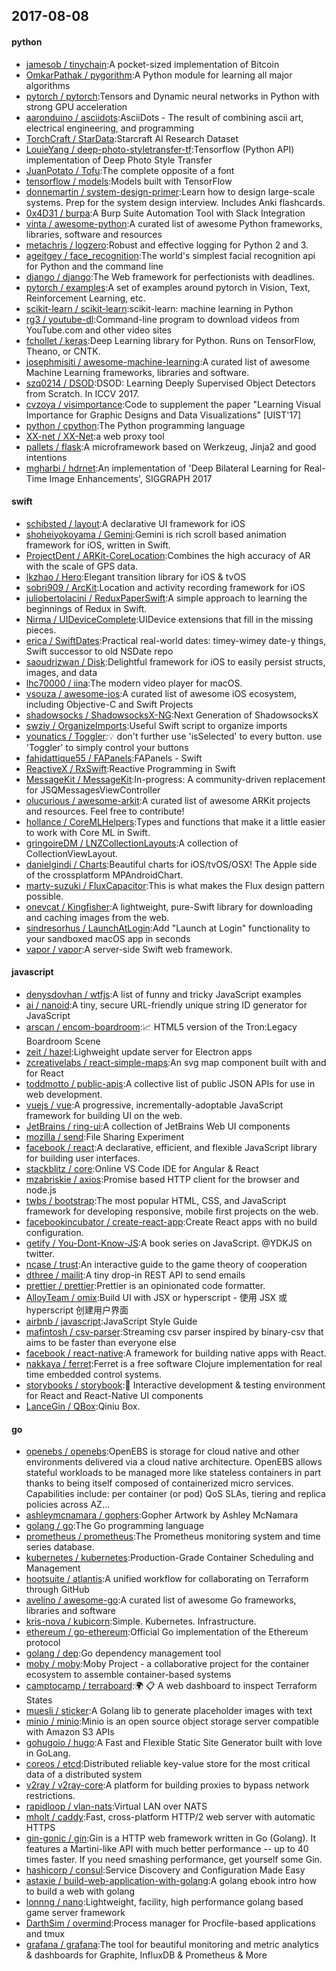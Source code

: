 ## 2017-08-08

#### python
* [jamesob / tinychain](https://github.com/jamesob/tinychain):A pocket-sized implementation of Bitcoin
* [OmkarPathak / pygorithm](https://github.com/OmkarPathak/pygorithm):A Python module for learning all major algorithms
* [pytorch / pytorch](https://github.com/pytorch/pytorch):Tensors and Dynamic neural networks in Python with strong GPU acceleration
* [aaronduino / asciidots](https://github.com/aaronduino/asciidots):AsciiDots - The result of combining ascii art, electrical engineering, and programming
* [TorchCraft / StarData](https://github.com/TorchCraft/StarData):Starcraft AI Research Dataset
* [LouieYang / deep-photo-styletransfer-tf](https://github.com/LouieYang/deep-photo-styletransfer-tf):Tensorflow (Python API) implementation of Deep Photo Style Transfer
* [JuanPotato / Tofu](https://github.com/JuanPotato/Tofu):The complete opposite of a font
* [tensorflow / models](https://github.com/tensorflow/models):Models built with TensorFlow
* [donnemartin / system-design-primer](https://github.com/donnemartin/system-design-primer):Learn how to design large-scale systems. Prep for the system design interview. Includes Anki flashcards.
* [0x4D31 / burpa](https://github.com/0x4D31/burpa):A Burp Suite Automation Tool with Slack Integration
* [vinta / awesome-python](https://github.com/vinta/awesome-python):A curated list of awesome Python frameworks, libraries, software and resources
* [metachris / logzero](https://github.com/metachris/logzero):Robust and effective logging for Python 2 and 3.
* [ageitgey / face_recognition](https://github.com/ageitgey/face_recognition):The world's simplest facial recognition api for Python and the command line
* [django / django](https://github.com/django/django):The Web framework for perfectionists with deadlines.
* [pytorch / examples](https://github.com/pytorch/examples):A set of examples around pytorch in Vision, Text, Reinforcement Learning, etc.
* [scikit-learn / scikit-learn](https://github.com/scikit-learn/scikit-learn):scikit-learn: machine learning in Python
* [rg3 / youtube-dl](https://github.com/rg3/youtube-dl):Command-line program to download videos from YouTube.com and other video sites
* [fchollet / keras](https://github.com/fchollet/keras):Deep Learning library for Python. Runs on TensorFlow, Theano, or CNTK.
* [josephmisiti / awesome-machine-learning](https://github.com/josephmisiti/awesome-machine-learning):A curated list of awesome Machine Learning frameworks, libraries and software.
* [szq0214 / DSOD](https://github.com/szq0214/DSOD):DSOD: Learning Deeply Supervised Object Detectors from Scratch. In ICCV 2017.
* [cvzoya / visimportance](https://github.com/cvzoya/visimportance):Code to supplement the paper "Learning Visual Importance for Graphic Designs and Data Visualizations" [UIST'17]
* [python / cpython](https://github.com/python/cpython):The Python programming language
* [XX-net / XX-Net](https://github.com/XX-net/XX-Net):a web proxy tool
* [pallets / flask](https://github.com/pallets/flask):A microframework based on Werkzeug, Jinja2 and good intentions
* [mgharbi / hdrnet](https://github.com/mgharbi/hdrnet):An implementation of 'Deep Bilateral Learning for Real-Time Image Enhancements', SIGGRAPH 2017

#### swift
* [schibsted / layout](https://github.com/schibsted/layout):A declarative UI framework for iOS
* [shoheiyokoyama / Gemini](https://github.com/shoheiyokoyama/Gemini):Gemini is rich scroll based animation framework for iOS, written in Swift.
* [ProjectDent / ARKit-CoreLocation](https://github.com/ProjectDent/ARKit-CoreLocation):Combines the high accuracy of AR with the scale of GPS data.
* [lkzhao / Hero](https://github.com/lkzhao/Hero):Elegant transition library for iOS & tvOS
* [sobri909 / ArcKit](https://github.com/sobri909/ArcKit):Location and activity recording framework for iOS
* [juliobertolacini / ReduxPaperSwift](https://github.com/juliobertolacini/ReduxPaperSwift):A simple approach to learning the beginnings of Redux in Swift.
* [Nirma / UIDeviceComplete](https://github.com/Nirma/UIDeviceComplete):UIDevice extensions that fill in the missing pieces.
* [erica / SwiftDates](https://github.com/erica/SwiftDates):Practical real-world dates: timey-wimey date-y things, Swift successor to old NSDate repo
* [saoudrizwan / Disk](https://github.com/saoudrizwan/Disk):Delightful framework for iOS to easily persist structs, images, and data
* [lhc70000 / iina](https://github.com/lhc70000/iina):The modern video player for macOS.
* [vsouza / awesome-ios](https://github.com/vsouza/awesome-ios):A curated list of awesome iOS ecosystem, including Objective-C and Swift Projects
* [shadowsocks / ShadowsocksX-NG](https://github.com/shadowsocks/ShadowsocksX-NG):Next Generation of ShadowsocksX
* [swziy / OrganizeImports](https://github.com/swziy/OrganizeImports):Useful Swift script to organize imports
* [younatics / Toggler](https://github.com/younatics/Toggler):💡 don't further use 'isSelected' to every button. use 'Toggler' to simply control your buttons
* [fahidattique55 / FAPanels](https://github.com/fahidattique55/FAPanels):FAPanels - Swift
* [ReactiveX / RxSwift](https://github.com/ReactiveX/RxSwift):Reactive Programming in Swift
* [MessageKit / MessageKit](https://github.com/MessageKit/MessageKit):In-progress: A community-driven replacement for JSQMessagesViewController
* [olucurious / awesome-arkit](https://github.com/olucurious/awesome-arkit):A curated list of awesome ARKit projects and resources. Feel free to contribute!
* [hollance / CoreMLHelpers](https://github.com/hollance/CoreMLHelpers):Types and functions that make it a little easier to work with Core ML in Swift.
* [gringoireDM / LNZCollectionLayouts](https://github.com/gringoireDM/LNZCollectionLayouts):A collection of CollectionViewLayout.
* [danielgindi / Charts](https://github.com/danielgindi/Charts):Beautiful charts for iOS/tvOS/OSX! The Apple side of the crossplatform MPAndroidChart.
* [marty-suzuki / FluxCapacitor](https://github.com/marty-suzuki/FluxCapacitor):This is what makes the Flux design pattern possible.
* [onevcat / Kingfisher](https://github.com/onevcat/Kingfisher):A lightweight, pure-Swift library for downloading and caching images from the web.
* [sindresorhus / LaunchAtLogin](https://github.com/sindresorhus/LaunchAtLogin):Add "Launch at Login" functionality to your sandboxed macOS app in seconds
* [vapor / vapor](https://github.com/vapor/vapor):A server-side Swift web framework.

#### javascript
* [denysdovhan / wtfjs](https://github.com/denysdovhan/wtfjs):A list of funny and tricky JavaScript examples
* [ai / nanoid](https://github.com/ai/nanoid):A tiny, secure URL-friendly unique string ID generator for JavaScript
* [arscan / encom-boardroom](https://github.com/arscan/encom-boardroom):📈 HTML5 version of the Tron:Legacy Boardroom Scene
* [zeit / hazel](https://github.com/zeit/hazel):Lighweight update server for Electron apps
* [zcreativelabs / react-simple-maps](https://github.com/zcreativelabs/react-simple-maps):An svg map component built with and for React
* [toddmotto / public-apis](https://github.com/toddmotto/public-apis):A collective list of public JSON APIs for use in web development.
* [vuejs / vue](https://github.com/vuejs/vue):A progressive, incrementally-adoptable JavaScript framework for building UI on the web.
* [JetBrains / ring-ui](https://github.com/JetBrains/ring-ui):A collection of JetBrains Web UI components
* [mozilla / send](https://github.com/mozilla/send):File Sharing Experiment
* [facebook / react](https://github.com/facebook/react):A declarative, efficient, and flexible JavaScript library for building user interfaces.
* [stackblitz / core](https://github.com/stackblitz/core):Online VS Code IDE for Angular & React
* [mzabriskie / axios](https://github.com/mzabriskie/axios):Promise based HTTP client for the browser and node.js
* [twbs / bootstrap](https://github.com/twbs/bootstrap):The most popular HTML, CSS, and JavaScript framework for developing responsive, mobile first projects on the web.
* [facebookincubator / create-react-app](https://github.com/facebookincubator/create-react-app):Create React apps with no build configuration.
* [getify / You-Dont-Know-JS](https://github.com/getify/You-Dont-Know-JS):A book series on JavaScript. @YDKJS on twitter.
* [ncase / trust](https://github.com/ncase/trust):An interactive guide to the game theory of cooperation
* [dthree / mailit](https://github.com/dthree/mailit):A tiny drop-in REST API to send emails
* [prettier / prettier](https://github.com/prettier/prettier):Prettier is an opinionated code formatter.
* [AlloyTeam / omix](https://github.com/AlloyTeam/omix):Build UI with JSX or hyperscript - 使用 JSX 或 hyperscript 创建用户界面
* [airbnb / javascript](https://github.com/airbnb/javascript):JavaScript Style Guide
* [mafintosh / csv-parser](https://github.com/mafintosh/csv-parser):Streaming csv parser inspired by binary-csv that aims to be faster than everyone else
* [facebook / react-native](https://github.com/facebook/react-native):A framework for building native apps with React.
* [nakkaya / ferret](https://github.com/nakkaya/ferret):Ferret is a free software Clojure implementation for real time embedded control systems.
* [storybooks / storybook](https://github.com/storybooks/storybook):📓 Interactive development & testing environment for React and React-Native UI components
* [LanceGin / QBox](https://github.com/LanceGin/QBox):Qiniu Box.

#### go
* [openebs / openebs](https://github.com/openebs/openebs):OpenEBS is storage for cloud native and other environments delivered via a cloud native architecture. OpenEBS allows stateful workloads to be managed more like stateless containers in part thanks to being itself composed of containerized micro services. Capabilities include: per container (or pod) QoS SLAs, tiering and replica policies across AZ…
* [ashleymcnamara / gophers](https://github.com/ashleymcnamara/gophers):Gopher Artwork by Ashley McNamara
* [golang / go](https://github.com/golang/go):The Go programming language
* [prometheus / prometheus](https://github.com/prometheus/prometheus):The Prometheus monitoring system and time series database.
* [kubernetes / kubernetes](https://github.com/kubernetes/kubernetes):Production-Grade Container Scheduling and Management
* [hootsuite / atlantis](https://github.com/hootsuite/atlantis):A unified workflow for collaborating on Terraform through GitHub
* [avelino / awesome-go](https://github.com/avelino/awesome-go):A curated list of awesome Go frameworks, libraries and software
* [kris-nova / kubicorn](https://github.com/kris-nova/kubicorn):Simple. Kubernetes. Infrastructure.
* [ethereum / go-ethereum](https://github.com/ethereum/go-ethereum):Official Go implementation of the Ethereum protocol
* [golang / dep](https://github.com/golang/dep):Go dependency management tool
* [moby / moby](https://github.com/moby/moby):Moby Project - a collaborative project for the container ecosystem to assemble container-based systems
* [camptocamp / terraboard](https://github.com/camptocamp/terraboard):🌍 📋 A web dashboard to inspect Terraform States
* [muesli / sticker](https://github.com/muesli/sticker):A Golang lib to generate placeholder images with text
* [minio / minio](https://github.com/minio/minio):Minio is an open source object storage server compatible with Amazon S3 APIs
* [gohugoio / hugo](https://github.com/gohugoio/hugo):A Fast and Flexible Static Site Generator built with love in GoLang.
* [coreos / etcd](https://github.com/coreos/etcd):Distributed reliable key-value store for the most critical data of a distributed system
* [v2ray / v2ray-core](https://github.com/v2ray/v2ray-core):A platform for building proxies to bypass network restrictions.
* [rapidloop / vlan-nats](https://github.com/rapidloop/vlan-nats):Virtual LAN over NATS
* [mholt / caddy](https://github.com/mholt/caddy):Fast, cross-platform HTTP/2 web server with automatic HTTPS
* [gin-gonic / gin](https://github.com/gin-gonic/gin):Gin is a HTTP web framework written in Go (Golang). It features a Martini-like API with much better performance -- up to 40 times faster. If you need smashing performance, get yourself some Gin.
* [hashicorp / consul](https://github.com/hashicorp/consul):Service Discovery and Configuration Made Easy
* [astaxie / build-web-application-with-golang](https://github.com/astaxie/build-web-application-with-golang):A golang ebook intro how to build a web with golang
* [lonnng / nano](https://github.com/lonnng/nano):Lightweight, facility, high performance golang based game server framework
* [DarthSim / overmind](https://github.com/DarthSim/overmind):Process manager for Procfile-based applications and tmux
* [grafana / grafana](https://github.com/grafana/grafana):The tool for beautiful monitoring and metric analytics & dashboards for Graphite, InfluxDB & Prometheus & More
